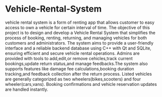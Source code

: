 # Vehicle-Rental-System
vehicle rental system is a form of renting app that allows customer to easy access to own a vehicle for certain interval of time.
The objective of this project is to design and develop a Vehicle Rental System that simplifies the process of booking, renting, returning, and managing vehicles for both customers and administrators. The system aims to provide a user-friendly interface and a reliable backend database using C++ with Qt and SQLite, ensuring efficient and secure vehicle rental operations.
Admins are provided with tools to add,edit,or remove cehicles,track current bookings,update return status,and manage feedbacks.The system also supports features like damage fee calculations,booking duration tracking,and feedback collection after the return process.
Listed vehicles are generally categorized as two wheelers(bikes,scooters) and four wheeler(cars,vans).
Booking confirmations and vehicle reservation updates are handled instantly.

